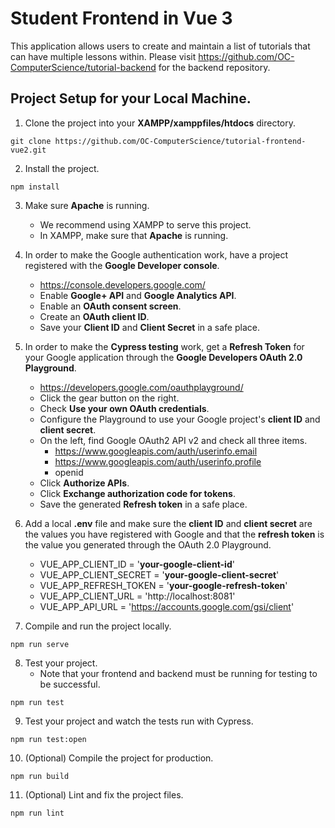 # Student Frontend in Vue 3

This application allows users to create and maintain a list of tutorials that can have multiple lessons within. Please visit https://github.com/OC-ComputerScience/tutorial-backend for the backend repository.

## Project Setup for your Local Machine.
1. Clone the project into your **XAMPP/xamppfiles/htdocs** directory.
```
git clone https://github.com/OC-ComputerScience/tutorial-frontend-vue2.git
```

2. Install the project.
```
npm install
```

3. Make sure **Apache** is running.
    - We recommend using XAMPP to serve this project.
    - In XAMPP, make sure that **Apache** is running.

4. In order to make the Google authentication work, have a project registered with the **Google Developer console**.
    - https://console.developers.google.com/
    - Enable **Google+ API** and **Google Analytics API**.
    - Enable an **OAuth consent screen**.
    - Create an **OAuth client ID**.
    - Save your **Client ID** and **Client Secret** in a safe place.

5. In order to make the **Cypress testing** work, get a **Refresh Token** for your Google application through the **Google Developers OAuth 2.0 Playground**.
    - https://developers.google.com/oauthplayground/
    - Click the gear button on the right.
    - Check **Use your own OAuth credentials**.
    - Configure the Playground to use your Google project's **client ID** and **client secret**.
    - On the left, find Google OAuth2 API v2 and check all three items.
        - https://www.googleapis.com/auth/userinfo.email
        - https://www.googleapis.com/auth/userinfo.profile
        - openid
    - Click **Authorize APIs**.
    - Click **Exchange authorization code for tokens**.
    - Save the generated **Refresh token** in a safe place.

6. Add a local **.env** file and make sure the **client ID** and **client secret** are the values you have registered with Google and that the **refresh token** is the value you generated through the OAuth 2.0 Playground.
    - VUE_APP_CLIENT_ID = '**your-google-client-id**'
    - VUE_APP_CLIENT_SECRET = '**your-google-client-secret**'
    - VUE_APP_REFRESH_TOKEN = '**your-google-refresh-token**'
    - VUE_APP_CLIENT_URL = 'http://localhost:8081'
    - VUE_APP_API_URL = 'https://accounts.google.com/gsi/client'

7. Compile and run the project locally.
```
npm run serve
```

8. Test your project.
    - Note that your frontend and backend must be running for testing to be successful.
```
npm run test
```

9. Test your project and watch the tests run with Cypress.
```
npm run test:open
```

10. (Optional) Compile the project for production.
```
npm run build
```

11. (Optional) Lint and fix the project files.
```
npm run lint
```

